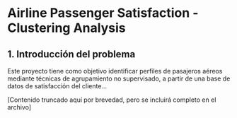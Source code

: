 # Airline Passenger Satisfaction - Clustering Analysis

## 1. Introducción del problema

Este proyecto tiene como objetivo identificar perfiles de pasajeros aéreos mediante técnicas de agrupamiento no supervisado, a partir de una base de datos de satisfacción del cliente...

[Contenido truncado aquí por brevedad, pero se incluirá completo en el archivo]
